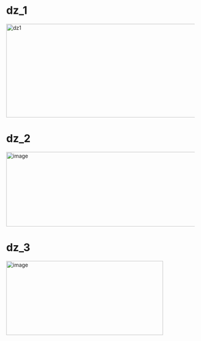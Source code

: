# dz_1
<img width="1479" height="250" alt="dz1" src="https://github.com/user-attachments/assets/621e2816-9474-46c4-b049-a56b1ae7f087" />

# dz_2
<img width="533" height="199" alt="image" src="https://github.com/user-attachments/assets/3f47970e-21b3-4736-9e8c-a4d0b8ee26d4" />

# dz_3
<img width="419" height="198" alt="image" src="https://github.com/user-attachments/assets/a8447f5f-1633-4c46-ab78-0eab937f9ba3" />
